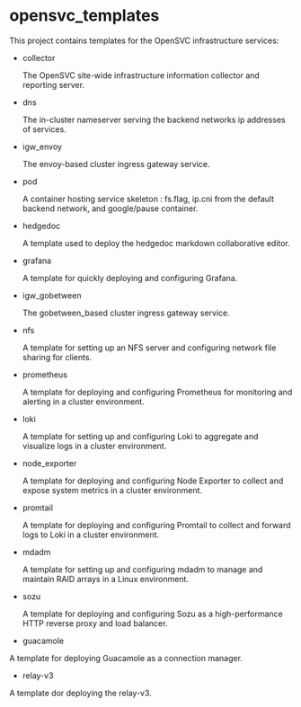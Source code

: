 # opensvc_templates

This project contains templates for the OpenSVC infrastructure services:

* collector

  The OpenSVC site-wide infrastructure information collector and reporting server.
  
* dns

  The in-cluster nameserver serving the backend networks ip addresses of services.
  
* igw_envoy

  The envoy-based cluster ingress gateway service.
  
* pod

  A container hosting service skeleton : fs.flag, ip.cni from the default backend network, and google/pause container.

* hedgedoc

  A template used to deploy the hedgedoc markdown collaborative editor.

* grafana

  A template for quickly deploying and configuring Grafana.

* igw_gobetween

  The gobetween_based cluster ingress gateway service.

* nfs

  A template for setting up an NFS server and configuring network file sharing for clients.

* prometheus
  
  A template for deploying and configuring Prometheus for monitoring and alerting in a cluster environment.

* loki

  A template for setting up and configuring Loki to aggregate and visualize logs in a cluster environment.

* node_exporter

  A template for deploying and configuring Node Exporter to collect and expose system metrics in a cluster environment.

* promtail

  A template for deploying and configuring Promtail to collect and forward logs to Loki in a cluster environment.

* mdadm

  A template for setting up and configuring mdadm to manage and maintain RAID arrays in a Linux environment.

* sozu

  A template for deploying and configuring Sozu as a high-performance HTTP reverse proxy and load balancer.

* guacamole

 A template for deploying Guacamole as a connection manager.

* relay-v3

 A template dor deploying the relay-v3.
